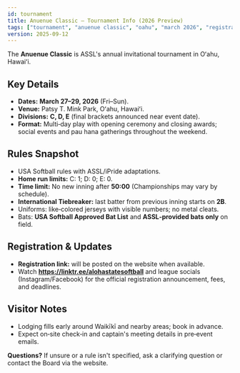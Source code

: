 ```yaml
---
id: tournament
title: Anuenue Classic — Tournament Info (2026 Preview)
tags: ["tournament", "anuenue classic", "oahu", "march 2026", "registration", "divisions", "schedule", "venue"]
version: 2025-09-12
---
```


The **Anuenue Classic** is ASSL's annual invitational tournament in Oʻahu, Hawaiʻi.

## Key Details
- **Dates:** **March 27–29, 2026** (Fri–Sun).  
- **Venue:** Patsy T. Mink Park, Oʻahu, Hawaiʻi.  
- **Divisions:** **C, D, E** (final brackets announced near event date).  
- **Format:** Multi‑day play with opening ceremony and closing awards; social events and pau hana gatherings throughout the weekend.

## Rules Snapshot
- USA Softball rules with ASSL/iPride adaptations.  
- **Home run limits:** C: 1; D: 0; E: 0.  
- **Time limit:** No new inning after **50:00** (Championships may vary by schedule).  
- **International Tiebreaker:** last batter from previous inning starts on **2B**.  
- Uniforms: like‑colored jerseys with visible numbers; no metal cleats.  
- Bats: **USA Softball Approved Bat List** and **ASSL‑provided bats only** on field.

## Registration & Updates
- **Registration link:** will be posted on the website when available.  
- Watch **https://linktr.ee/alohastatesoftball** and league socials (Instagram/Facebook) for the official registration announcement, fees, and deadlines.

## Visitor Notes
- Lodging fills early around Waikīkī and nearby areas; book in advance.  
- Expect on‑site check‑in and captain's meeting details in pre‑event emails.

**Questions?** If unsure or a rule isn't specified, ask a clarifying question or contact the Board via the website.

